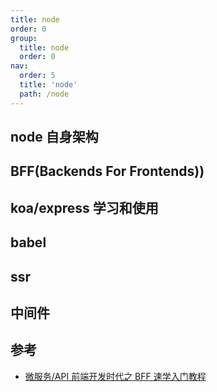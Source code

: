 ```yaml
---
title: node
order: 0
group:
  title: node
  order: 0
nav:
  order: 5
  title: 'node'
  path: /node
---
```


## node 自身架构

## BFF(Backends For Frontends))

## koa/express 学习和使用

## babel

## ssr

## 中间件

## 参考

- [微服务/API 前端开发时代之 BFF 速学入门教程](https://mp.weixin.qq.com/s/zP-sWo6IiRUjMsLeTtRA_w)
